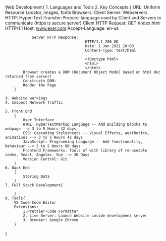 Web Development{
    1. Languages and Tools
    2. Key Concepts
        {
            URL: Uniform Resource Locator, images, fonts
            Browsers: Client
            Server: Webservers
            HTTP: Hyper-Text-Transfer-Protocol language used by Client and Servers to communicate (https is secure server)
                Client HTTP Request: 
                                        GET /index.html HTTP/1.1
                                        Host: www.exer.com
                                        Accept-Language: en-us
                
                Server HTTP Response:
                                        HTTP/1.1 200 OK
                                        Date: 1 Jan 2021 10:00
                                        Content-Type: text/html

                                        <!Doctype html>
                                        <html>
                                        </html>
            Browser creates a DOM (Document Object Model based on html doc returned from server)
            Constructs DOM:
            Render the Page
        }
    
    3. Website workings
    4. Inspect Network Traffic

    5. Front End
        {
            User Interface
            HTML: HyperTextMarkup Language -- Add Building Blocks to webpage --> 3 to 5 Hours 42 days 
            CSS: Cascading Stylesheets -- Visual Effects, aesthetics, animations --> 3 to 5 Hours 42 days
            JavaScript: Programming Language -- Add functionality, behaviour --> 3 to 5 Hours 90 days
            Frontend Frameworks: Tools of with library of re-useable codes, React, Angular, Vue --> 30 Days
            Version Control: Git
        }
    6. Back End
        {
            Storing Data
        }
    7. Full Stack Development{

        }
    8. Tools{
        VS Code-Code Editor
        Extensions:
            1.Prettier-Code Formatter
            2. Live Server: Launch Website inside development server
            3. Browser: Google Chrome
        }
}